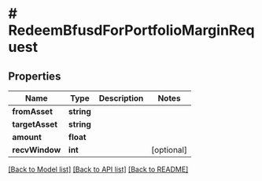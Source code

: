 # # RedeemBfusdForPortfolioMarginRequest

## Properties

Name | Type | Description | Notes
------------ | ------------- | ------------- | -------------
**fromAsset** | **string** |  |
**targetAsset** | **string** |  |
**amount** | **float** |  |
**recvWindow** | **int** |  | [optional]

[[Back to Model list]](../../README.md#models) [[Back to API list]](../../README.md#endpoints) [[Back to README]](../../README.md)
